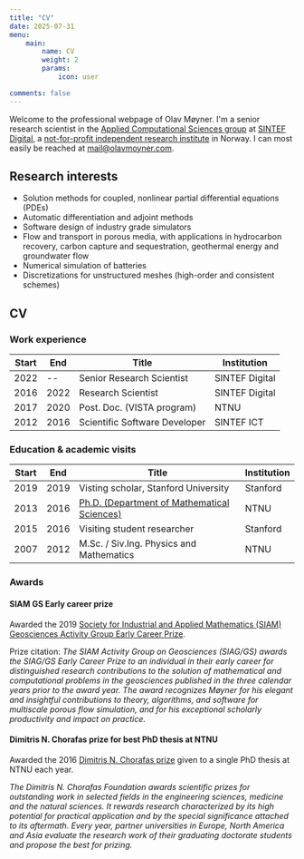 ```yaml
---
title: "CV"
date: 2025-07-31
menu: 
    main:
        name: CV
        weight: 2
        params: 
            icon: user

comments: false
---
```


Welcome to the professional webpage of Olav Møyner. I'm a senior research scientist in the [Applied Computational Sciences group](https://www.sintef.no/en/digital/departments-new/department-of-mathematics-and-cybernetics/research-group-applied-computational-science/) at [SINTEF Digital](https://www.sintef.no/sintef-digital/), a [not-for-profit independent research institute](https://www.sintef.no/en/sintef-group/this-is-sintef/) in Norway. I can most easily be reached at [mail@olavmoyner.com](mailto:mail@olavmoyner.com).

## Research interests

- Solution methods for coupled, nonlinear partial differential equations (PDEs)
- Automatic differentiation and adjoint methods
- Software design of industry grade simulators
- Flow and transport in porous media, with applications in hydrocarbon recovery, carbon capture and sequestration, geothermal energy and groundwater flow
- Numerical simulation of batteries
- Discretizations for unstructured meshes (high-order and consistent schemes)

## CV

### Work experience

| Start | End   | Title                        | Institution      |
|-------|-------|------------------------------|------------------|
| 2022  |  --   | Senior Research Scientist    | SINTEF Digital   |
| 2016  | 2022  | Research Scientist           | SINTEF Digital   |
| 2017  | 2020  | Post. Doc. (VISTA program)   | NTNU             |
| 2012  | 2016  | Scientific Software Developer| SINTEF ICT       |

### Education & academic visits

| Start | End   | Title                                                       | Institution |
|-------|-------|-------------------------------------------------------------|-------------|
| 2019  | 2019  | Visting scholar, Stanford University                        | Stanford    |
| 2013  | 2016  | [Ph.D. (Department of Mathematical Sciences)](https://ntnuopen.ntnu.no/ntnu-xmlui/handle/11250/2431831)                                        | NTNU        |
| 2015  | 2016  | Visiting student researcher                                 | Stanford    |
| 2007  | 2012  | M.Sc. / Siv.Ing. Physics and Mathematics                | NTNU        |

### Awards

#### SIAM GS Early career prize

Awarded the 2019 [Society for Industrial and Applied Mathematics (SIAM) Geosciences Activity Group Early Career Prize](https://siam-web.useast01.umbraco.io/publications/siam-news/articles/april-prize-spotlight-omar-ghattas-and-olav-m248yner/).

Prize citation: *The SIAM Activity Group on Geosciences (SIAG/GS) awards the SIAG/GS Early Career Prize to an individual in their early career for distinguished research contributions to the solution of mathematical and computational problems in the geosciences published in the three calendar years prior to the award year. The award recognizes Møyner for his elegant and insightful contributions to theory, algorithms, and software for multiscale porous flow simulation, and for his exceptional scholarly productivity and impact on practice.*

#### Dimitris N. Chorafas prize for best PhD thesis at NTNU

Awarded the 2016 [Dimitris N. Chorafas prize](https://www.weizmann.ac.il/wsos/about/dimitris-n-chorafas-prize/about-foundation-and-prize) given to a single PhD thesis at NTNU each year.

*The Dimitris N. Chorafas Foundation awards scientific prizes for outstanding work in selected fields in the engineering sciences, medicine and the natural sciences. It rewards research characterized by its high potential for practical application and by the special significance attached to its aftermath.  Every year, partner universities in Europe, North America and Asia evaluate the research work of their graduating doctorate students and propose the best for prizing.*
